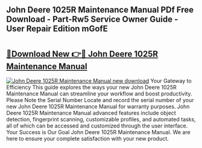 ## John Deere 1025R Maintenance Manual PDf Free Download - Part-Rw5 Service Owner Guide - User Repair Edition mGofE

# <h2><a href="http://bc89588.oget.top/?id=John+Deere+1025R+Maintenance+Manual">🔗Download New 👉🔴 John Deere 1025R Maintenance Manual</a></h2>

[![John Deere 1025R Maintenance Manual new download](https://i.imgur.com/5g1atiW.png)](http://bc89588.oget.top/?id=John+Deere+1025R+Maintenance+Manual)
Your Gateway to Efficiency This guide explores the ways your new John Deere 1025R Maintenance Manual can streamline your workflow and boost productivity. Please Note the Serial Number Locate and record the serial number of your new John Deere 1025R Maintenance Manual for warranty purposes. John Deere 1025R Maintenance Manual advanced features include object detection, fingerprint scanning, customizable profiles, and automated tasks, all of which can be accessed and customized through the user interface. Your Success is Our Goal John Deere 1025R Maintenance Manual. We are here to ensure your complete satisfaction with your new product.
